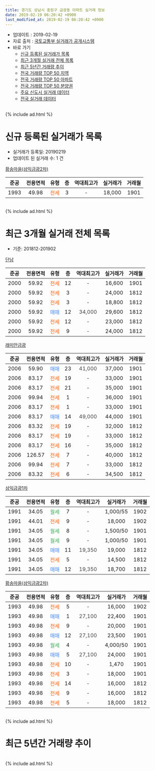 ```yaml
---
title: 경기도 성남시 중원구 금광동 아파트 실거래 정보
date: 2019-02-19 06:20:42 +0900
last_modified_at: 2019-02-19 06:20:42 +0900
---
```


* 업데이트 : 2019-02-19
* 자료 출처 : [국토교통부 실거래가 공개시스템](http://rt.molit.go.kr)
* 바로 가기
    * [신규 등록된 실거래가 목록](#신규-등록된-실거래가-목록)
    * [최근 3개월 실거래 전체 목록](#최근-3개월-실거래-전체-목록)
    * [최근 5년간 거래량 추이](#최근-5년간-거래량-추이)
    * [전국 거래량 TOP 50 지역](https://ayogom.github.io/apt-trade-info/최근-3개월-전국에서-가장-거래가-많이-발생한-지역)
    * [전국 거래량 TOP 50 아파트](https://ayogom.github.io/apt-trade-info/최근-3개월-전국에서-가장-거래가-많이-발생한-아파트)
    * [전국 거래량 TOP 50 분양권](https://ayogom.github.io/apt-trade-info/최근-3개월-전국에서-가장-거래가-많이-발생한-분양권)
    * [주요 신도시 실거래 데이터](https://ayogom.github.io/apt-trade-info/주요-신도시)
    * [전국 실거래 데이터](https://ayogom.github.io/apt-trade-info/전국)
<br>
{% include ad.html %}
<br>

# 신규 등록된 실거래가 목록
* 실거래가 등록일: 20190219
* 업데이트 된 실거래 수: 1 건


[황송마을(삼익금광2차)](https://search.naver.com/search.naver?query=%EA%B2%BD%EA%B8%B0%EB%8F%84+%EC%84%B1%EB%82%A8%EC%8B%9C+%EC%A4%91%EC%9B%90%EA%B5%AC+%EA%B8%88%EA%B4%91%EB%8F%99+%ED%99%A9%EC%86%A1%EB%A7%88%EC%9D%84%28%EC%82%BC%EC%9D%B5%EA%B8%88%EA%B4%912%EC%B0%A8%29)

|준공|전용면적|유형|층|역대최고가|실거래가|거래월|
|:---:|:---:|:---:|:---:|:---:|:---:|:---:|
|1993|49.98|<span style="color:#ff5a00">전세</span>|3|<span style="color:#444444">-</span>|18,000|1901|


<br>
{% include ad.html %}
<br>

# 최근 3개월 실거래 전체 목록
* 기준: 201812-201902


[단남](https://search.naver.com/search.naver?query=%EA%B2%BD%EA%B8%B0%EB%8F%84+%EC%84%B1%EB%82%A8%EC%8B%9C+%EC%A4%91%EC%9B%90%EA%B5%AC+%EA%B8%88%EA%B4%91%EB%8F%99+%EB%8B%A8%EB%82%A8)

|준공|전용면적|유형|층|역대최고가|실거래가|거래월|
|:---:|:---:|:---:|:---:|:---:|:---:|:---:|
|2000|59.92|<span style="color:#ff5a00">전세</span>|12|<span style="color:#444444">-</span>|16,600|1901|
|2000|59.92|<span style="color:#ff5a00">전세</span>|3|<span style="color:#444444">-</span>|24,000|1812|
|2000|59.92|<span style="color:#ff5a00">전세</span>|3|<span style="color:#444444">-</span>|18,800|1812|
|2000|59.92|<span style="color:#4285f3">매매</span>|12|<span style="color:#444444">34,000</span>|29,600|1812|
|2000|59.92|<span style="color:#ff5a00">전세</span>|12|<span style="color:#444444">-</span>|23,000|1812|
|2000|59.92|<span style="color:#ff5a00">전세</span>|9|<span style="color:#444444">-</span>|24,000|1812|

[래미안금광](https://search.naver.com/search.naver?query=%EA%B2%BD%EA%B8%B0%EB%8F%84+%EC%84%B1%EB%82%A8%EC%8B%9C+%EC%A4%91%EC%9B%90%EA%B5%AC+%EA%B8%88%EA%B4%91%EB%8F%99+%EB%9E%98%EB%AF%B8%EC%95%88%EA%B8%88%EA%B4%91)

|준공|전용면적|유형|층|역대최고가|실거래가|거래월|
|:---:|:---:|:---:|:---:|:---:|:---:|:---:|
|2006|59.90|<span style="color:#4285f3">매매</span>|23|<span style="color:#444444">41,000</span>|37,000|1901|
|2006|83.17|<span style="color:#ff5a00">전세</span>|19|<span style="color:#444444">-</span>|33,000|1901|
|2006|83.17|<span style="color:#ff5a00">전세</span>|21|<span style="color:#444444">-</span>|35,000|1901|
|2006|99.94|<span style="color:#ff5a00">전세</span>|1|<span style="color:#444444">-</span>|36,000|1901|
|2006|83.17|<span style="color:#ff5a00">전세</span>|1|<span style="color:#444444">-</span>|33,000|1901|
|2006|83.17|<span style="color:#4285f3">매매</span>|14|<span style="color:#444444">49,000</span>|44,000|1901|
|2006|83.32|<span style="color:#ff5a00">전세</span>|19|<span style="color:#444444">-</span>|32,000|1812|
|2006|83.17|<span style="color:#ff5a00">전세</span>|19|<span style="color:#444444">-</span>|33,000|1812|
|2006|83.17|<span style="color:#ff5a00">전세</span>|16|<span style="color:#444444">-</span>|35,000|1812|
|2006|126.57|<span style="color:#ff5a00">전세</span>|7|<span style="color:#444444">-</span>|40,000|1812|
|2006|99.94|<span style="color:#ff5a00">전세</span>|7|<span style="color:#444444">-</span>|33,000|1812|
|2006|83.32|<span style="color:#ff5a00">전세</span>|6|<span style="color:#444444">-</span>|34,500|1812|

[삼익금광1차](https://search.naver.com/search.naver?query=%EA%B2%BD%EA%B8%B0%EB%8F%84+%EC%84%B1%EB%82%A8%EC%8B%9C+%EC%A4%91%EC%9B%90%EA%B5%AC+%EA%B8%88%EA%B4%91%EB%8F%99+%EC%82%BC%EC%9D%B5%EA%B8%88%EA%B4%911%EC%B0%A8)

|준공|전용면적|유형|층|역대최고가|실거래가|거래월|
|:---:|:---:|:---:|:---:|:---:|:---:|:---:|
|1991|34.05|<span style="color:#34a853">월세</span>|7|<span style="color:#444444">-</span>|1,000/55|1902|
|1991|44.01|<span style="color:#ff5a00">전세</span>|9|<span style="color:#444444">-</span>|18,000|1902|
|1991|34.05|<span style="color:#34a853">월세</span>|8|<span style="color:#444444">-</span>|1,500/50|1901|
|1991|34.05|<span style="color:#34a853">월세</span>|9|<span style="color:#444444">-</span>|1,000/50|1901|
|1991|34.05|<span style="color:#4285f3">매매</span>|11|<span style="color:#444444">19,350</span>|19,000|1812|
|1991|34.05|<span style="color:#ff5a00">전세</span>|5|<span style="color:#444444">-</span>|14,500|1812|
|1991|34.05|<span style="color:#4285f3">매매</span>|12|<span style="color:#444444">19,350</span>|18,700|1812|

[황송마을(삼익금광2차)](https://search.naver.com/search.naver?query=%EA%B2%BD%EA%B8%B0%EB%8F%84+%EC%84%B1%EB%82%A8%EC%8B%9C+%EC%A4%91%EC%9B%90%EA%B5%AC+%EA%B8%88%EA%B4%91%EB%8F%99+%ED%99%A9%EC%86%A1%EB%A7%88%EC%9D%84%28%EC%82%BC%EC%9D%B5%EA%B8%88%EA%B4%912%EC%B0%A8%29)

|준공|전용면적|유형|층|역대최고가|실거래가|거래월|
|:---:|:---:|:---:|:---:|:---:|:---:|:---:|
|1993|49.98|<span style="color:#ff5a00">전세</span>|5|<span style="color:#444444">-</span>|16,000|1902|
|1993|49.98|<span style="color:#4285f3">매매</span>|1|<span style="color:#444444">27,100</span>|22,400|1901|
|1993|49.98|<span style="color:#ff5a00">전세</span>|9|<span style="color:#444444">-</span>|20,000|1901|
|1993|49.98|<span style="color:#4285f3">매매</span>|12|<span style="color:#444444">27,100</span>|23,500|1901|
|1993|49.98|<span style="color:#34a853">월세</span>|4|<span style="color:#444444">-</span>|4,000/50|1901|
|1993|49.98|<span style="color:#4285f3">매매</span>|5|<span style="color:#444444">27,100</span>|24,000|1901|
|1993|49.98|<span style="color:#ff5a00">전세</span>|10|<span style="color:#444444">-</span>|1,470|1901|
|1993|49.98|<span style="color:#ff5a00">전세</span>|3|<span style="color:#444444">-</span>|18,000|1901|
|1993|49.98|<span style="color:#ff5a00">전세</span>|14|<span style="color:#444444">-</span>|16,000|1812|
|1993|49.98|<span style="color:#ff5a00">전세</span>|9|<span style="color:#444444">-</span>|16,000|1812|
|1993|49.98|<span style="color:#ff5a00">전세</span>|5|<span style="color:#444444">-</span>|18,000|1812|


<br>
{% include ad.html %}
<br>

# 최근 5년간 거래량 추이


<div style="width:100%;">
    <canvas id="deal_progress" height="200"></canvas>
</div>

<script>
new Chart(document.getElementById("deal_progress"), {
    type: 'line',
    data: {
        labels: ['201402','201403','201404','201405','201406','201407','201408','201409','201410','201411','201412','201501','201502','201503','201504','201505','201506','201507','201508','201509','201510','201511','201512','201601','201602','201603','201604','201605','201606','201607','201608','201609','201610','201611','201612','201701','201702','201703','201704','201705','201706','201707','201708','201709','201710','201711','201712','201801','201802','201803','201804','201805','201806','201807','201808','201809','201810','201811','201812','201901','201902'],
        datasets: [{
            label: '매매',
            pointRadius: 1,
            data: [18, 23, 18, 8, 16, 26, 28, 26, 22, 19, 15, 28, 28, 42, 24, 22, 28, 21, 22, 25, 20, 10, 16, 18, 8, 28, 28, 17, 28, 37, 41, 21, 30, 9, 19, 8, 13, 13, 21, 32, 24, 27, 12, 16, 12, 15, 15, 28, 21, 44, 18, 15, 22, 20, 60, 44, 19, 10, 3, 5, 0],
            borderColor: "rgba(255, 201, 14, 1)",
            backgroundColor: "rgba(255, 201, 14, 0.5)",
            fill: false,
            lineTension: 0
        },{
            label: '전월세',
            pointRadius: 1,
            data: [31, 25, 23, 19, 20, 13, 22, 28, 19, 28, 23, 25, 23, 26, 26, 20, 24, 22, 19, 15, 13, 12, 17, 21, 18, 24, 22, 15, 17, 29, 21, 15, 22, 25, 19, 12, 26, 30, 22, 28, 23, 26, 18, 20, 12, 11, 17, 21, 26, 21, 16, 21, 25, 18, 22, 23, 29, 22, 14, 11, 3],
            borderColor: "rgba(0, 141, 185, 1)",
            backgroundColor: "rgba(0, 141, 185, 0.5)",
            fill: false,
            lineTension: 0
        }
        ]
    },
    options: {
        responsive: true,
        title: {
            display: false
        },
        tooltips: {
            mode: 'index',
            intersect: false
        },
        hover: {
            mode: 'nearest',
            intersect: true
        },
        scales: {
            xAxes: [{
                display: true,
                scaleLabel: {
                    display: true,
                    labelString: '년/월'
                }
            }],
            yAxes: [{
                display: true,
                ticks: {
                    suggestedMin: 0,
                },
                scaleLabel: {
                    display: true,
                    labelString: '실거래 수'
                }
            }]
        }
    }
});

</script>


<br>
{% include ad.html %}
<br>

